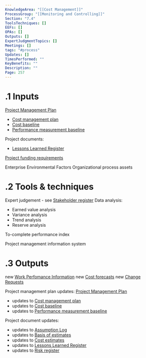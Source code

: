 ```yaml
---
KnowledgeArea: "[[Cost Management]]"
ProcessGroup: "[[Monitoring and Controlling]]"
Section: "7.4"
ToolsTechniques: []
EEFs: []
OPAs: []
Outputs: []
ExpertJudgmentTopics: []
Meetings: []
tags: "#process"
Updates: []
TimesPerformed: ""
KeyBenefits: ""
Description: ""
Page: 257
---
```

# .1 Inputs

[Project Management Plan](Project%20Management%20Plan.md)
* [Cost management plan](Cost%20management%20plan.md)
* [Cost baseline](Cost%20baseline.md)
* [Performance measurement baseline](Performance%20measurement%20baseline.md)

Project documents:
* [Lessons Learned Register](Lessons%20Learned%20Register.md)

[Project funding requirements](Project%20funding%20requirements.md)

Enterprise Environmental Factors
Organizational process assets

# .2 Tools & techniques
Expert judgement - see [Stakeholder register](Stakeholder%20register.md)
Data analysis:
* Earned value analysis
* Variance analysis
* Trend analysis
* Reserve analysis

To-complete performance index

Project management information system

# .3 Outputs
new [Work Perfomance Information](Work%20Perfomance%20Information.md)
new [Cost forecasts](Cost%20forecasts.md)
new [Change Requests](Change%20Requests.md)


Project management plan updates: [Project Management Plan](Project%20Management%20Plan.md)
* updates to [Cost management plan](Cost%20management%20plan.md)
* updates to [Cost baseline](Cost%20baseline.md)
* updates to [Performance measurement baseline](Performance%20measurement%20baseline.md)

Project document updates:
* updates to [Assumption Log](Assumption%20Log.md)
* updates to [Basis of estimates](Basis%20of%20estimates.md)
* updates to [Cost estimates](Cost%20estimates.md)
* updates to [Lessons Learned Register](Lessons%20Learned%20Register.md)
* updates to [Risk register](Risk%20register.md)


